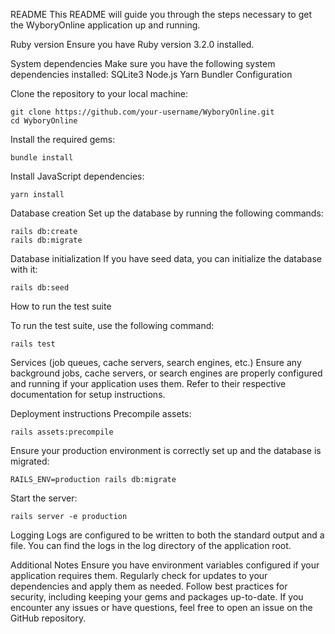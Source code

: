 README
This README will guide you through the steps necessary to get the WyboryOnline application up and running.

Ruby version
Ensure you have Ruby version 3.2.0 installed.

System dependencies
Make sure you have the following system dependencies installed:
  SQLite3
  Node.js
  Yarn
  Bundler
  Configuration

Clone the repository to your local machine:
    
    git clone https://github.com/your-username/WyboryOnline.git
    cd WyboryOnline
    
Install the required gems:
   
    bundle install

    
Install JavaScript dependencies:
   
    yarn install

Database creation
Set up the database by running the following commands:
   
    rails db:create
    rails db:migrate

Database initialization
If you have seed data, you can initialize the database with it:

    rails db:seed
How to run the test suite

To run the test suite, use the following command:
   
    rails test
    
Services (job queues, cache servers, search engines, etc.)
Ensure any background jobs, cache servers, or search engines are properly configured and running if your application uses them. Refer to their respective documentation for setup instructions.

Deployment instructions
Precompile assets:

    rails assets:precompile

Ensure your production environment is correctly set up and the database is migrated:

    RAILS_ENV=production rails db:migrate
    
Start the server:
    
    rails server -e production
Logging
Logs are configured to be written to both the standard output and a file. You can find the logs in the log directory of the application root.

Additional Notes
Ensure you have environment variables configured if your application requires them.
Regularly check for updates to your dependencies and apply them as needed.
Follow best practices for security, including keeping your gems and packages up-to-date.
If you encounter any issues or have questions, feel free to open an issue on the GitHub repository.
